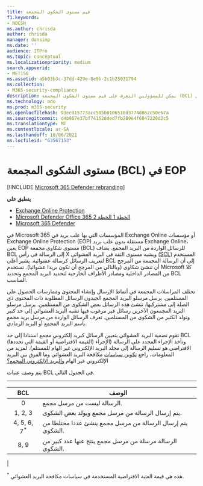 ```yaml
---
title: قيم مستوى الشكوى المجمعة
f1.keywords:
- NOCSH
ms.author: chrisda
author: chrisda
manager: dansimp
ms.date: ''
audience: ITPro
ms.topic: conceptual
ms.localizationpriority: medium
search.appverid:
- MET150
ms.assetid: a5b03b3c-37dd-429e-8e9b-2c1b25031794
ms.collection:
- M365-security-compliance
description: يمكن للمسؤولين التعرف على قيم مستوى الشكوى المجمعة (BCL) المستخدمة في Exchange Online Protection (EOP).
ms.technology: mdo
ms.prod: m365-security
ms.openlocfilehash: 93eed15773acc505b0106510d3774d862c50e67a
ms.sourcegitcommit: d4b867e37bf741528ded7fb289e4f6847228d2c5
ms.translationtype: MT
ms.contentlocale: ar-SA
ms.lasthandoff: 10/06/2021
ms.locfileid: "63567153"
---
```

# <a name="bulk-complaint-level-bcl-in-eop"></a>مستوى الشكوى المجمعة (BCL) في EOP

[!INCLUDE [Microsoft 365 Defender rebranding](../includes/microsoft-defender-for-office.md)]

**ينطبق على**
- [Exchange Online Protection](exchange-online-protection-overview.md)
- [Microsoft Defender Office 365 الخطة 1 الخطة 2](defender-for-office-365.md)
- [Microsoft 365 Defender](../defender/microsoft-365-defender.md)

في Microsoft 365 المؤسسات التي بها علب بريد في Exchange Online أو مؤسسات Exchange Online Protection (EOP) مستقلة بدون علب بريد Exchange Online، يعين EOP مستوى شكاوى مجمعة (BCL) للرسائل الواردة من البريد المجمع. يضاف BCL إلى الرسالة في رأس X ويشبه مستوى الثقة في البريد العشوائي [(SCL)](spam-confidence-levels.md) المستخدم لتعريف الرسائل كرسالة عشوائية. يشير أعلى BCL إلى أن الرسالة المجمعة من المرجح أن تنشئ شكاوى (وبالتالي من المرجح أن تكون بريدا عشوائيا). تستخدم Microsoft كلا من المصادر الداخلية ومصادر  الأطراف الخارجية لتحديد البريد المجمع وتحديد BCL المناسب.

تختلف المراسلات المجمعة في أنماط الإرسال وإنشاء المحتوى وممارسات الحصول على المستلمين. يرسل مرسلو البريد المجمع الجيدون الرسائل المطلوبة ذات المحتوى ذي الصلة إلى مشتركيها. تنشئ هذه الرسائل بعض الشكوى من المستلمين. يرسل مرسلو البريد المجمعون الآخرين رسائل غير مرغوب فيها تشبه البريد العشوائي إلى حد كبير وتولد الكثير من الشكوى من المستلمين. تعرف الرسائل الواردة من مرسل بريد مجمع باسم البريد المجمع أو البريد الرمادي.

 تقوم تصفية البريد العشوائي بتعيين الرسائل  كبريد إلكتروني مجمع استنادا إلى حد BCL (القيمة الافتراضية أو القيمة التي تحددها) وتأخذ الإجراء المحدد على الرسالة (الإجراء الافتراضي هو تسليم الرسالة إلى مجلد البريد الإلكتروني غير الهام للمستلم). لمزيد من المعلومات، راجع [تكوين سياسات](configure-your-spam-filter-policies.md) مكافحة البريد العشوائي وما الفرق بين البريد الإلكتروني غير الهام [والبريد الإلكتروني المجمع؟](what-s-the-difference-between-junk-email-and-bulk-email.md)

يتم وصف عتبات BCL في الجدول التالي.

****

|BCL|الوصف|
|:---:|---|
|0|الرسالة ليست من مرسل مجمع.|
|1, 2, 3|يتم إرسال الرسالة من مرسل مجمع ويولد بعض الشكوى.|
|4, 5, 6, 7<sup>\*</sup>|يتم إرسال الرسالة من مرسل مجمع ينشئ عددا مختلطا من الشكوى.|
|8, 9|الرسالة مرسلة من مرسل مجمع ينتج عنها عدد كبير من الشكوى.|
|

<sup>\*</sup> هذه هي قيمة العتبة الافتراضية المستخدمة في سياسات مكافحة البريد العشوائي.
